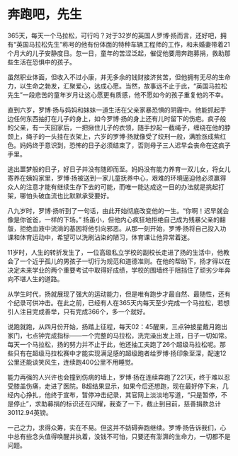 # 奔跑吧，先生

365天，每天一个马拉松，可行吗？对于32岁的英国人罗博·扬而言，还好吧，拥有“英国马拉松先生”称号的他有份体面的特种车辆工程师的工作，和未婚妻带着21个月大的儿子安静度日。忽一日，童年的苦涩泛起，催促他要用奔跑募捐，救助那些生活在恐惧中的孩子。 

虽然职业体面，但收入不过小康，并无多余的钱财接济贫苦，但他拥有无尽的生命力，以生命之勃发，汇聚爱心，达成心愿。当然，故事远不止于此，“英国马拉松先生”一段悲苦的童年岁月让这心愿更有质感，他不愿如今的孩子重复他的不幸。 

直到六岁，罗博·扬与妈妈和妹妹一道生活在父亲家暴恐惧的阴霾中。他能抓起手边任何东西抽打在儿子的身上，如今罗博·扬的身上还有儿时留下的伤疤。疯子般的父亲，有一天回家后，一把揪住儿子的衣领，随手抄起一截绳子，缠绕在他的脖颈上，绳子的一头挂在衣架上，六岁的罗博·扬就像受了绞刑一般，满脸涨成紫红色。妈妈终于意识到，恐怖的日子必须结束了，否则母子三人迟早会丧命在这疯子手里。 

逃出噩梦般的日子，好日子并没有随即而至。妈妈没有能力养育一双儿女，将女儿寄养在姨妈家里，罗博·扬被送到一家儿童抚养中心，艰难的环境逼迫他必须赢得众人的注意才能有继续生存下去的可能，而唯一能达成这一目的办法就是挑起打架，哪怕头破血流也比默默承受要好。 

八九岁时，罗博·扬听到了一句话，由此开始彻底改变他的一生。“你啊！迟早就会像是你爸爸，一样的下场。” 扬虽小，但他内心疯狂地拒绝自己成为残暴父亲的翻版，拒绝血液中流淌的基因将他引向邪恶。从那一刻开始，罗博·扬将自己投入功课和体育运动中，希望可以洗刷沾染的陋习，体育课让他异常着迷。 

11岁时，人生的转折发生了，一位高级私立学校的副校长走进了扬的生活中，他教会了一个近乎孤儿的男孩子一切行为规范和道德准则。在他的帮助下，扬才得以在决定未来学业的两个重要考试中取得好成绩，学校的围墙终于阻挡住了顽劣少年奔向不堪人生的道路。 

从学生时代，扬就展现了强大的运动能力，但是唯有跑步才最自然、最随性，还有个纪录可供冲击。在此之前，已经有人在365天内每天至少完成一个马拉松，若想引人注目完成善举，只有完成366个，多一个就好。 

说跑就跑，从四月份开始，扬踏上征程，每天02：45醒来，三点钟披星戴月跑出家门，七点钟完成指标——一个完整的马拉松，洗完澡出发上班，日子一切如常。每天一个马拉松，扬的努力并不止于此，他还抽工夫跑了26个超级马拉松呢。那些只有在超级马拉松赛中才能实现满足感的超级跑者给罗博·扬印象至深，配速12公里还能谈笑风生，连续跑400公里不用睡觉。 

能力再强的人兴许也会撞到伤病的墙上，罗博·扬在连续奔跑了221天，终于难以忍受膝盖伤痛，走进了医院。B超结果显示，如果今后还想跑，现在最好停下来，几经内心挣扎，他终于宣布，暂停冲击纪录，其官网上淡淡地写道，“只是暂停，不是停止”，求助募捐的标识还在闪耀，我查了一下，截止到目前，慈善捐款总计30112.94英镑。 

一己之力，求得众筹，实在不易。但这并不妨碍奔跑继续。罗博·扬告诉我们，心中总有些念头值得唤醒并执着，没钱不可怕，只要还有澎湃的生命力，一切都不是问题。